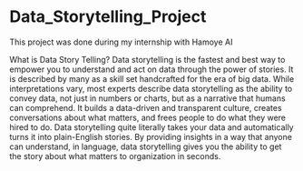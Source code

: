 # Data_Storytelling_Project

This project was done during my internship with Hamoye AI

What is Data Story Telling?
Data storytelling is the fastest and best way to empower you to understand and act on data through the power of stories. 
It is described by many as a skill set handcrafted for the era of big data. While interpretations vary, most experts describe 
data storytelling as the ability to convey data, not just in numbers or charts, but as a narrative that humans can comprehend. 
It builds a data-driven and transparent culture, creates conversations about what matters, and frees people to do what they were hired to do.
Data storytelling quite literally takes your data and automatically turns it into plain-English stories. 
By providing insights in a way that anyone can understand, in language, data storytelling gives you the ability to get the story about what matters 
to organization in seconds. 



